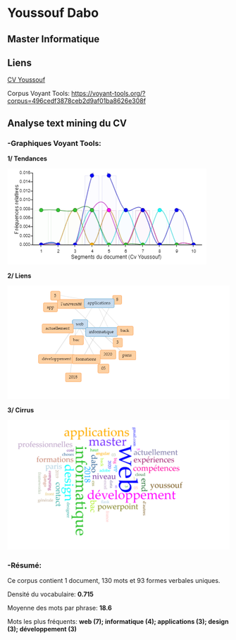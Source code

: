 # Youssouf Dabo
## Master Informatique

## Liens

[CV Youssouf](https://samszo.github.io/M1_INFO_20-21/Youssoufyouss/cv.html)

Corpus Voyant Tools: https://voyant-tools.org/?corpus=496cedf3878ceb2d9af01ba8626e308f

## Analyse text mining du CV

### -Graphiques Voyant Tools:

**1/ Tendances**

![alt Text](https://github.com/samszo/M1_INFO_20-21/blob/main/Youssoufyouss/images/ccc.png "Tendances Voyant Tools") 

**2/ Liens**

![alt Text](https://github.com/samszo/M1_INFO_20-21/blob/main/Youssoufyouss/images/ggg.png "Liens Voyant Tools")

**3/ Cirrus**

![alt Text](https://github.com/samszo/M1_INFO_20-21/blob/main/Youssoufyouss/images/cirrusVt.png "Cirrus Voyant Tools")

### -Résumé:

Ce corpus contient 1 document, 130 mots et 93 formes verbales uniques.

Densité du vocabulaire: **0.715**

Moyenne des mots par phrase: **18.6**

Mots les plus fréquents: **web (7); informatique (4); applications (3); design (3); développement (3)**

